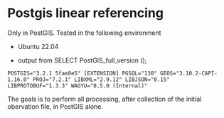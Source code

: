 # Postgis linear referencing

Only in PostGIS. Tested in the following environment
 * Ubuntu 22.04
 
 * output from SELECT PostGIS_full_version ();

```
POSTGIS="3.2.1 5fae8e5" [EXTENSION] PGSQL="130" GEOS="3.10.2-CAPI-1.16.0" PROJ="7.2.1" LIBXML="2.9.12" LIBJSON="0.15" LIBPROTOBUF="1.3.3" WAGYU="0.5.0 (Internal)"
```
The goals is to perform all processing, after collection of the initial obervation file, in PostGIS alone.

